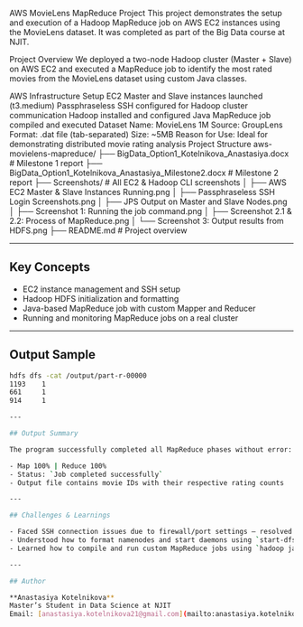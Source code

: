 AWS MovieLens MapReduce Project
This project demonstrates the setup and execution of a Hadoop MapReduce job on AWS EC2 instances using the MovieLens dataset. It was completed as part of the Big Data course at NJIT.

Project Overview
We deployed a two-node Hadoop cluster (Master + Slave) on AWS EC2 and executed a MapReduce job to identify the most rated movies from the MovieLens dataset using custom Java classes.

AWS Infrastructure Setup
EC2 Master and Slave instances launched (t3.medium)
Passphraseless SSH configured for Hadoop cluster communication
Hadoop installed and configured
Java MapReduce job compiled and executed
Dataset
Name: MovieLens 1M
Source: GroupLens
Format: .dat file (tab-separated)
Size: ~5MB
Reason for Use: Ideal for demonstrating distributed movie rating analysis
Project Structure
aws-movielens-mapreduce/
├── BigData_Option1_Kotelnikova_Anastasiya.docx     # Milestone 1 report
├── BigData_Option1_Kotelnikova_Anastasiya_Milestone2.docx # Milestone 2 report
├── Screenshots/                                   # All EC2 & Hadoop CLI screenshots
│   ├── AWS EC2 Master & Slave Instances Running.png
│   ├── Passphraseless SSH Login Screenshots.png
│   ├── JPS Output on Master and Slave Nodes.png
│   ├── Screenshot 1: Running the job command.png
│   ├── Screenshot 2.1 & 2.2: Process of MapReduce.png
│   └── Screenshot 3: Output results from HDFS.png
├── README.md                                      # Project overview

---

## Key Concepts

- EC2 instance management and SSH setup
- Hadoop HDFS initialization and formatting
- Java-based MapReduce job with custom Mapper and Reducer
- Running and monitoring MapReduce jobs on a real cluster

---

## Output Sample

```bash
hdfs dfs -cat /output/part-r-00000
1193    1
661     1
914     1

---

## Output Summary

The program successfully completed all MapReduce phases without error:

- Map 100% | Reduce 100%
- Status: `Job completed successfully`
- Output file contains movie IDs with their respective rating counts

---

## Challenges & Learnings

- Faced SSH connection issues due to firewall/port settings — resolved by updating security group rules on EC2
- Understood how to format namenodes and start daemons using `start-dfs.sh` and `jps`
- Learned how to compile and run custom MapReduce jobs using `hadoop jar`

---

## Author

**Anastasiya Kotelnikova**  
Master’s Student in Data Science at NJIT  
Email: [anastasiya.kotelnikova21@gmail.com](mailto:anastasiya.kotelnikova21@gmail.com)

